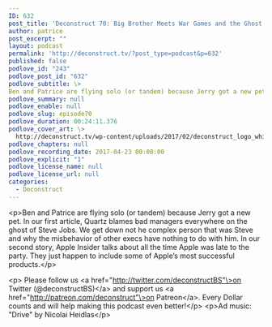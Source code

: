 ```yaml
---
ID: 632
post_title: 'Deconstruct 70: Big Brother Meets War Games and the Ghost of Steve Jobs'
author: patrice
post_excerpt: ""
layout: podcast
permalink: 'http://deconstruct.tv/?post_type=podcast&p=632'
published: false
podlove_id: "243"
podlove_post_id: "632"
podlove_subtitle: \>
Ben and Patrice are flying solo (or tandem) because Jerry got a new pet. Meanwhile Steve Jobs' ghost is resurrected and Apple is late to the party. At least according to some articles.
podlove_summary: null
podlove_enable: null
podlove_slug: episode70
podlove_duration: 00:24:11.376
podlove_cover_art: \>
  http://deconstruct.tv/wp-content/uploads/2017/02/deconstruct_logo_white.png
podlove_chapters: null
podlove_recording_date: 2017-04-23 00:00:00
podlove_explicit: "1"
podlove_license_name: null
podlove_license_url: null
categories:
  - Deconstruct
---
```


\<p\>Ben and Patrice are flying solo (or tandem) because Jerry got a new pet.  In our first article, Quartz blames bad managers everywhere on the ghost of Steve Jobs.  We get down not he complex person that was Steve and why the misbehavior of other execs have nothing to do with him.  In our second story, Apple Insider talks about all the time Apple was late to the party.  They just happen to include some of Apple’s most successful products.\</p\>

\<p\>
Please follow us \<a href="http://twitter.com/deconstructBS"\>on Twitter (@deconstructBS)\</a\> and support us \<a href="http://patreon.com/deconstruct"\>on Patreon\</a\>. Every Dollar counts and will help making this podcast even better!\</p\>
\<p\>Ad music: "Drive" by Nicolai Heidlas\</p\>